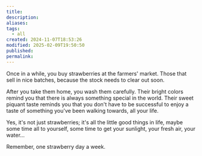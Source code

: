 ```yaml
---
title: 
description: 
aliases: 
tags:
  - all
created: 2024-11-07T18:53:26
modified: 2025-02-09T19:50:50
published: 
permalink: 
---
```


Once in a while, you buy strawberries at the farmers' market. Those that sell in nice batches, because the stock needs to clear out soon.

After you take them home, you wash them carefully.
Their bright colors remind you that there is always something special in the world.
Their sweet piquant taste reminds you that you don't have to be successful to enjoy a taste of something you've been walking towards, all your life.

Yes, it's not just strawberries; it's all the little good things in life, maybe some time all to yourself, some time to get your sunlight, your fresh air, your water...

Remember, one strawberry day a week.
